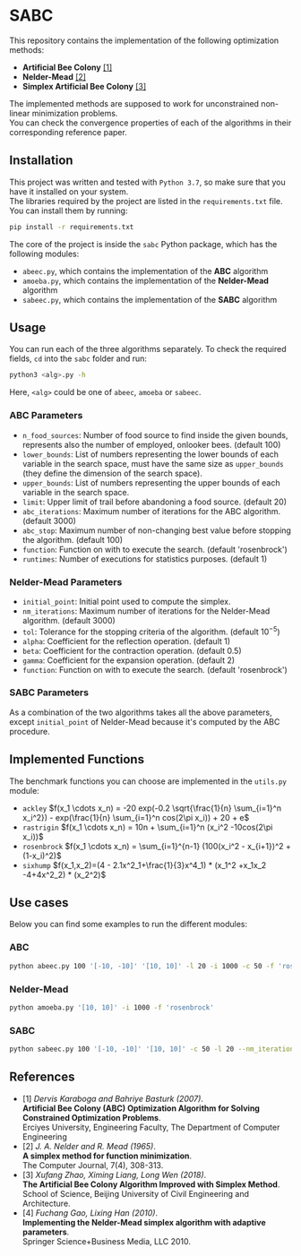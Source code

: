 # SABC

This repository contains the implementation of the following optimization methods:

- **Artificial Bee Colony** [[1]](#1)
- **Nelder-Mead** [[2]](#2)
- **Simplex Artificial Bee Colony** [[3]](#3)

The implemented methods are supposed to work for unconstrained non-linear minimization problems.\
You can check the convergence properties of each of the algorithms in their corresponding reference paper.

## Installation

This project was written and tested with `Python 3.7`, so make sure that you have it installed on your system.\
The libraries required by the project are listed in the `requirements.txt` file. You can install them by running:

```bash
pip install -r requirements.txt
```

The core of the project is inside the `sabc` Python package, which has the following modules:

- `abeec.py`, which contains the implementation of the **ABC** algorithm
- `amoeba.py`, which contains the implementation of the **Nelder-Mead** algorithm
- `sabeec.py`, which contains the implementation of the **SABC** algorithm

## Usage

You can run each of the three algorithms separately. To check the required fields, `cd` into the `sabc` folder and run:

```bash
python3 <alg>.py -h
```

Here, `<alg>` could be one of `abeec`, `amoeba` or `sabeec`.

### ABC Parameters

- `n_food_sources`: Number of food source to find inside the given bounds, represents also the number of employed, onlooker bees. (default 100)
- `lower_bounds`: List of numbers representing the lower bounds of each variable in the search space, must have the same size as `upper_bounds` (they define the dimension of the search space).
- `upper_bounds`: List of numbers representing the upper bounds of each variable in the search space.
- `limit`: Upper limit of trail before abandoning a food source. (default 20)
- `abc_iterations`: Maximum number of iterations for the ABC algorithm. (default 3000)
- `abc_stop`: Maximum number of non-changing best value before stopping the algorithm. (default 100)
- `function`: Function on with to execute the search. (default 'rosenbrock')
- `runtimes`: Number of executions for statistics purposes. (default 1)

### Nelder-Mead Parameters

- `initial_point`: Initial point used to compute the simplex.
- `nm_iterations`: Maximum number of iterations for the Nelder-Mead algorithm. (default 3000)
- `tol`: Tolerance for the stopping criteria of the algorithm. (default $10^{-5}$)
- `alpha`: Coefficient for the reflection operation. (default 1)
- `beta`: Coefficient for the contraction operation. (default 0.5)
- `gamma`: Coefficient for the expansion operation. (default 2)
- `function`: Function on with to execute the search. (default 'rosenbrock')

### SABC Parameters

As a combination of the two algorithms takes all the above parameters, except `initial_point` of Nelder-Mead because it's computed by the ABC procedure.

## Implemented Functions

The benchmark functions you can choose are implemented in the `utils.py` module:

- `ackley` $f(x_1 \cdots x_n) = -20 exp(-0.2 \sqrt{\frac{1}{n} \sum_{i=1}^n x_i^2}) - exp(\frac{1}{n} \sum_{i=1}^n cos(2\pi x_i)) + 20 + e$
- `rastrigin` $f(x_1 \cdots x_n) = 10n + \sum_{i=1}^n (x_i^2 -10cos(2\pi x_i))$
- `rosenbrock` $f(x_1 \cdots x_n) = \sum_{i=1}^{n-1} (100(x_i^2 - x_{i+1})^2 + (1-x_i)^2)$
- `sixhump` $f(x_1,x_2)=(4 - 2.1x^2_1+\frac{1}{3}x^4_1) * (x_1^2 +x_1x_2 -4+4x^2_2) * (x_2^2)$

## Use cases

Below you can find some examples to run the different modules:

### ABC

```bash
python abeec.py 100 '[-10, -10]' '[10, 10]' -l 20 -i 1000 -c 50 -f 'rosenbrock'
```

### Nelder-Mead

```bash
python amoeba.py '[10, 10]' -i 1000 -f 'rosenbrock'
```

### SABC

```bash
python sabeec.py 100 '[-10, -10]' '[10, 10]' -c 50 -l 20 --nm_iterations 100 --abc_iterations 1000 -f 'rosenbrock'
```

## References

- <a id="1">[1]</a>
  _Dervis Karaboga and Bahriye Basturk (2007)_.\
  **Artificial Bee Colony (ABC) Optimization Algorithm for Solving Constrained Optimization Problems**.\
  Erciyes University, Engineering Faculty, The Department of Computer Engineering
- <a id="2">[2]</a>
  _J. A. Nelder and R. Mead (1965)_.\
  **A simplex method for function minimization**.\
  The Computer Journal, 7(4), 308-313.
- <a id="3">[3]</a>
  _Xufang Zhao, Ximing Liang, Long Wen (2018)_.\
  **The Artificial Bee Colony Algorithm Improved with Simplex Method**.\
  School of Science, Beijing University of Civil Engineering and Architecture.
- <a id="4">[4]</a>
  _Fuchang Gao, Lixing Han (2010)_.\
  **Implementing the Nelder-Mead simplex algorithm with adaptive parameters**.\
  Springer Science+Business Media, LLC 2010.
